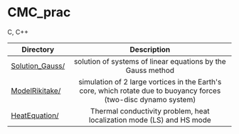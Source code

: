 # CMC_prac
C, C++

| Directory | Description |
|----------------|:---------:|
| [Solution_Gauss/](https://github.com/MariaMayy/CMC_prac/tree/main/Solution_Gauss) | solution of systems of linear equations by the Gauss method |
| [ModelRikitake/](https://github.com/MariaMayy/CMC_prac/tree/main/ModelRikitake) | simulation of 2 large vortices in the Earth's core, which rotate due to buoyancy forces (two-disc dynamo system) | 
| [HeatEquation/](https://github.com/MariaMayy/CMC_prac/tree/main/HeatEquation) | Thermal conductivity problem, heat localization mode (LS) and HS mode | 

